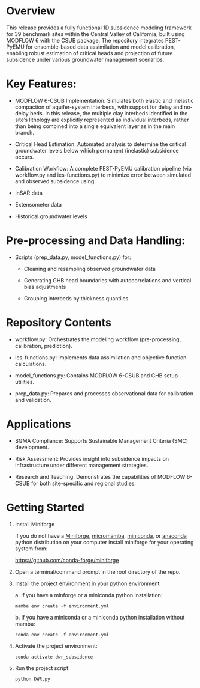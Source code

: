 # Overview 
This release provides a fully functional 1D subsidence modeling framework for 39 benchmark sites within the Central Valley of California, built using MODFLOW 6 with the CSUB package. The repository integrates PEST-PyEMU for ensemble-based data assimilation and model calibration, enabling robust estimation of critical heads and projection of future subsidence under various groundwater management scenarios.

# Key Features:

- MODFLOW 6-CSUB Implementation: Simulates both elastic and inelastic compaction of aquifer-system interbeds, with support for delay and no-delay beds. In this release, the multiple clay interbeds identified in the site’s lithology are explicitly represented as individual interbeds, rather than being combined into a single equivalent layer as in the main branch.

- Critical Head Estimation: Automated analysis to determine the critical groundwater levels below which permanent (inelastic) subsidence occurs.

- Calibration Workflow: A complete PEST-PyEMU calibration pipeline (via workflow.py and ies-functions.py) to minimize error between simulated and observed subsidence using:

 - InSAR data

 - Extensometer data

 - Historical groundwater levels
# Pre-processing and Data Handling: 
- Scripts (prep_data.py, model_functions.py) for:

	- Cleaning and resampling observed groundwater data

	- Generating GHB head boundaries with autocorrelations and vertical bias adjustments

	- Grouping interbeds by thickness quantiles

# Repository Contents

- workflow.py: Orchestrates the modeling workflow (pre-processing, calibration, prediction).

- ies-functions.py: Implements data assimilation and objective function calculations.

- model_functions.py: Contains MODFLOW 6-CSUB and GHB setup utilities.

- prep_data.py: Prepares and processes observational data for calibration and validation.

# Applications

- SGMA Compliance: Supports Sustainable Management Criteria (SMC) development.

- Risk Assessment: Provides insight into subsidence impacts on infrastructure under different management strategies.

- Research and Teaching: Demonstrates the capabilities of MODFLOW 6-CSUB for both site-specific and regional studies.


# Getting Started

1. Install Miniforge

   If you do not have a [Miniforge](https://github.com/conda-forge/miniforge), [micromamba](https://mamba.readthedocs.io/en/latest/installation/micromamba-installation.html#), [miniconda](https://www.anaconda.com/docs/getting-started/miniconda/install), or [anaconda](https://www.anaconda.com/docs/getting-started/anaconda/install) python distribution on your computer install miniforge for your operating system from:

   https://github.com/conda-forge/miniforge 

2.  Open a terminal/command prompt in the root directory of the repo.

3. Install the project environment in your python environment:

   a. If you have a minforge or a miniconda python installation:
      ```
      mamba env create -f environment.yml
      ```

   b. If you have a miniconda or a miniconda python installation without mamba:
      ```
      conda env create -f environment.yml
      ``` 

4.  Activate the project environment:
    ```
    conda activate dwr_subsidence
    ```
5.  Run the project script:
    ```
    python DWR.py

    ```
